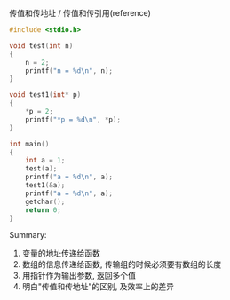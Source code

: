 传值和传地址 / 传值和传引用(reference)

```c++
#include <stdio.h>

void test(int n)
{
	n = 2;
	printf("n = %d\n", n);
}

void test1(int* p)
{
	*p = 2;
	printf("*p = %d\n", *p);
}

int main()
{
	int a = 1;
	test(a);
	printf("a = %d\n", a);
	test1(&a);
	printf("a = %d\n", a);
	getchar();
	return 0;
}
```





Summary:

1. 变量的地址传递给函数
2. 数组的信息传递给函数, 传输组的时候必须要有数组的长度
3. 用指针作为输出参数, 返回多个值
4. 明白"传值和传地址"的区别, 及效率上的差异





